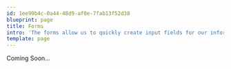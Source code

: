 ```yaml
---
id: 1ee99b4c-0a44-48d9-af0e-7fab13f52d38
blueprint: page
title: Forms
intro: 'The forms allow us to quickly create input fields for our information to be stored in the database.'
template: page
---
```

Coming Soon...